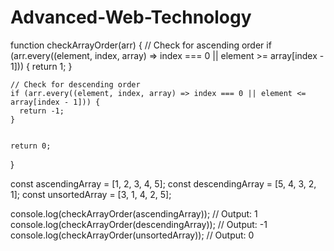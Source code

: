 # Advanced-Web-Technology
function checkArrayOrder(arr) {
    // Check for ascending order
    if (arr.every((element, index, array) => index === 0 || element >= array[index - 1])) {
      return 1; 
    }
  
    // Check for descending order
    if (arr.every((element, index, array) => index === 0 || element <= array[index - 1])) {
      return -1;
    }
  
   
    return 0;
  }
  
  
  const ascendingArray = [1, 2, 3, 4, 5];
  const descendingArray = [5, 4, 3, 2, 1];
  const unsortedArray = [3, 1, 4, 2, 5];
  
  console.log(checkArrayOrder(ascendingArray)); // Output: 1
  console.log(checkArrayOrder(descendingArray)); // Output: -1
  console.log(checkArrayOrder(unsortedArray));   // Output: 0
